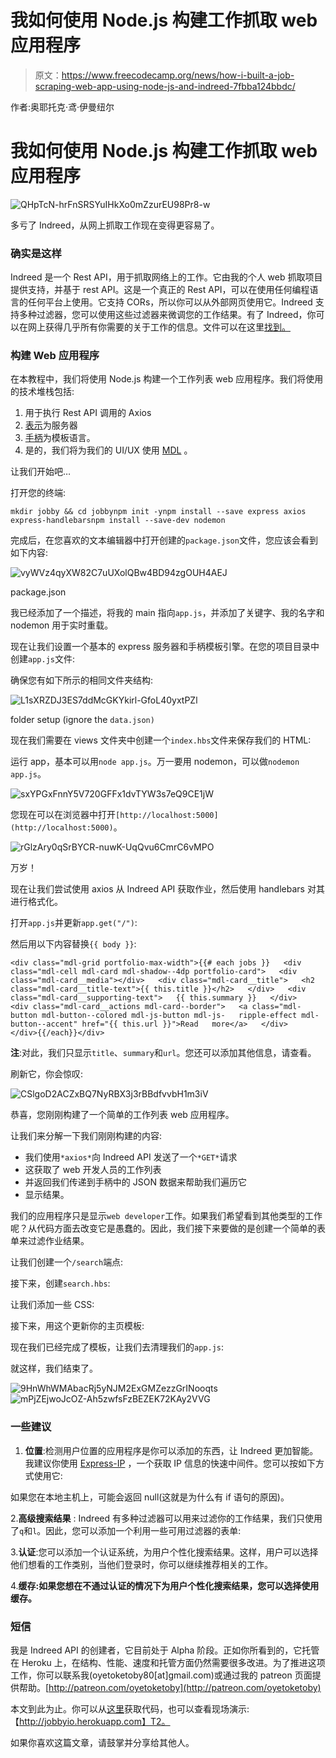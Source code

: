 # 我如何使用 Node.js 构建工作抓取 web 应用程序

> 原文：<https://www.freecodecamp.org/news/how-i-built-a-job-scraping-web-app-using-node-js-and-indreed-7fbba124bbdc/>

作者:奥耶托克·鸢·伊曼纽尔

# 我如何使用 Node.js 构建工作抓取 web 应用程序

![QHpTcN-hrFnSRSYuIHkXo0mZzurEU98Pr8-w](img/9f05b971f70e93d77cd0d7d66370293a.png)

多亏了 Indreed，从网上抓取工作现在变得更容易了。

### 确实是这样

Indreed 是一个 Rest API，用于抓取网络上的工作。它由我的个人 web 抓取项目提供支持，并基于 rest API。这是一个真正的 Rest API，可以在使用任何编程语言的任何平台上使用。它支持 CORs，所以你可以从外部网页使用它。Indreed 支持多种过滤器，您可以使用这些过滤器来微调您的工作结果。有了 Indreed，你可以在网上获得几乎所有你需要的关于工作的信息。文件可以在这里[找到。](https://documenter.getpostman.com/view/4679966/indreed/RWEiLy2s)

### 构建 Web 应用程序

在本教程中，我们将使用 Node.js 构建一个工作列表 web 应用程序。我们将使用的技术堆栈包括:

1.  用于执行 Rest API 调用的 Axios
2.  [表示](https://expressjs.com/)为服务器
3.  [手柄](http://handlebarsjs.com/)为模板语言。
4.  是的，我们将为我们的 UI/UX 使用 [MDL](http://getmdl.io) 。

让我们开始吧…

打开您的终端:

```
mkdir jobby && cd jobbynpm init -ynpm install --save express axios express-handlebarsnpm install --save-dev nodemon
```

完成后，在您喜欢的文本编辑器中打开创建的`package.json`文件，您应该会看到如下内容:

![vyWVz4qyXW82C7uUXolQBw4BD94zgOUH4AEJ](img/fc2d91463e12d00343222e6205927d6d.png)

package.json

我已经添加了一个描述，将我的 main 指向`app.js`，并添加了关键字、我的名字和 nodemon 用于实时重载。

现在让我们设置一个基本的 express 服务器和手柄模板引擎。在您的项目目录中创建`app.js`文件:

确保您有如下所示的相同文件夹结构:

![L1sXRZDJ3ES7ddMcGKYkirl-GfoL40yxtPZl](img/0b175f6a080341981b83743241a8384d.png)

folder setup (ignore the `data.json)`

现在我们需要在 views 文件夹中创建一个`index.hbs`文件来保存我们的 HTML:

运行 app，基本可以用`node app.js`。万一要用 nodemon，可以做`nodemon app.js`。

![sxYPGxFnnY5V720GFFx1dvTYW3s7eQ9CE1jW](img/bbb062864d55cd728cd94b24c133fe5e.png)

您现在可以在浏览器中打开`[http://localhost:5000](http://localhost:5000)`。

![rGlzAry0qSrBYCR-nuwK-UqQvu6CmrC6vMPO](img/0d7ee3c7501ec6f30dbb492cbdc98304.png)

万岁！

现在让我们尝试使用 axios 从 Indreed API 获取作业，然后使用 handlebars 对其进行格式化。

打开`app.js`并更新`app.get("/")`:

然后用以下内容替换`{{ body }}`:

```
<div class="mdl-grid portfolio-max-width">{{# each jobs }}   <div class="mdl-cell mdl-card mdl-shadow--4dp portfolio-card">   <div class="mdl-card__media"></div>   <div class="mdl-card__title">   <h2 class="mdl-card__title-text">{{ this.title }}</h2>   </div>   <div class="mdl-card__supporting-text">   {{ this.summary }}   </div>   <div class="mdl-card__actions mdl-card--border">   <a class="mdl-button mdl-button--colored mdl-js-button mdl-js-   ripple-effect mdl-button--accent" href="{{ this.url }}">Read   more</a>   </div>   </div>{{/each}}</div>
```

**注**:对此，我们只显示`title`、`summary`和`url`。您还可以添加其他信息，请查看。

刷新它，你会惊叹:

![CSlgoD2ACZxBQ7NyRBX3j3rBBdfvvbH1m3iV](img/a92309da85d21d0065356194d6c1a663.png)

恭喜，您刚刚构建了一个简单的工作列表 web 应用程序。

让我们来分解一下我们刚刚构建的内容:

*   我们使用`*axios*`向 Indreed API 发送了一个`*GET*`请求
*   这获取了 web 开发人员的工作列表
*   并返回我们传递到手柄中的 JSON 数据来帮助我们遍历它
*   显示结果。

我们的应用程序只是显示`web developer`工作。如果我们希望看到其他类型的工作呢？从代码方面去改变它是愚蠢的。因此，我们接下来要做的是创建一个简单的表单来过滤作业结果。

让我们创建一个`/search`端点:

接下来，创建`search.hbs`:

让我们添加一些 CSS:

接下来，用这个更新你的主页模板:

现在我们已经完成了模板，让我们去清理我们的`app.js`:

就这样，我们结束了。

![9HnWhWMAbacRj5yNJM2ExGMZezzGrINooqts](img/13bc2d0bc297fa9681cee7a8cb50c1d4.png)![mPjZEjwoJcOZ-Ah5zwfsFzBEZEK72KAy2VVG](img/4564ec17b34a8ff25a7219cc92162fbf.png)

### 一些建议

1.  **位置**:检测用户位置的应用程序是你可以添加的东西，让 Indreed 更加智能。我建议你使用 [Express-IP](https://www.npmjs.com/package/express-ip) ，一个获取 IP 信息的快速中间件。您可以按如下方式使用它:

如果您在本地主机上，可能会返回 null(这就是为什么有 if 语句的原因)。

2.**高级搜索结果** : Indreed 有多种过滤器可以用来过滤你的工作结果，我们只使用了`q`和`l`。因此，您可以添加一个利用一些可用过滤器的表单:

3.**认证**:您可以添加一个认证系统，为用户个性化搜索结果。这样，用户可以选择他们想看的工作类别，当他们登录时，你可以继续推荐相关的工作。

4.**缓存:**如果您想在不通过认证的情况下为用户个性化搜索结果，您可以选择使用**缓存。**

### 短信

我是 Indreed API 的创建者，它目前处于 Alpha 阶段。正如你所看到的，它托管在 Heroku 上，在结构、性能、速度和托管方面仍然需要很多改进。为了推进这项工作，你可以联系我(oyetoketoby80[at]gmail.com)或通过我的 patreon 页面提供帮助。[http://patreon.com/oyetoketoby](http://patreon.com/oyetoketoby)

本文到此为止。你可以从[这里](https://github.com/CITGuru/Jobby)获取代码，也可以查看现场演示:【http://jobbyio.herokuapp.com】T2。

如果你喜欢这篇文章，请鼓掌并分享给其他人。
